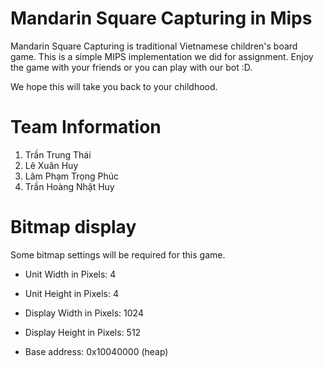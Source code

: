 # Mandarin Square Capturing in Mips
Mandarin Square Capturing is traditional Vietnamese children's board game. This is a simple MIPS implementation we did for assignment. Enjoy the game with your friends or you can play with our bot :D.

We hope this will take you back to your childhood.

# Team Information
1. Trần Trung Thái
2. Lê Xuân Huy
3. Lâm Phạm Trọng Phúc
4. Trần Hoàng Nhật Huy

# Bitmap display
Some bitmap settings will be required for this game.
- Unit Width in Pixels: 4

- Unit Height in Pixels: 4

- Display Width in Pixels: 1024

- Display Height in Pixels: 512

- Base address: 0x10040000 (heap)
